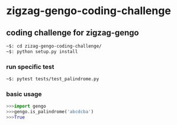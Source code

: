 # zigzag-gengo-coding-challenge

## coding challenge for zigzag-gengo


```sh
~$: cd zizag-gengo-coding-challenge/
~$: python setup.py install
```

### run specific test
```sh
~$: pytest tests/test_palindrome.py
```

### basic usage
```python
>>>import gengo
>>>gengo.is_palindrome('abcdcba')
>>>True
```
